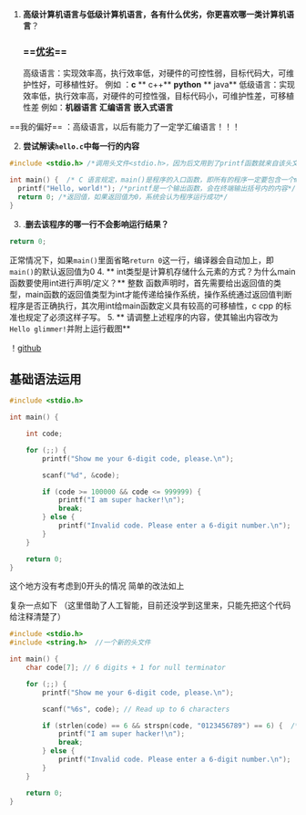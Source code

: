 
1. **高级计算机语言与低级计算机语言，各有什么优劣，你更喜欢哪一类计算机语言**？
    ### ==[优劣](https://blog.csdn.net/guoxiaoqian8028/article/details/910315 )==
   高级语言：实现效率高，执行效率低，对硬件的可控性弱，目标代码大，可维护性好，可移植性好。
   例如 ：**c** ** c++**  **python** ** java**
   低级语言：实现效率低，执行效率高，对硬件的可控性强，目标代码小，可维护性差，可移植性差
   例如：**机器语言** **汇编语言** **嵌入式语言**

==我的偏好== ：高级语言，以后有能力了一定学汇编语言！！！

2. **尝试解读`hello.c`中每一行的内容**
  ``` c
  #include <stdio.h> /*调用头文件<stdio.h>，因为后文用到了printf函数就来自该头文件*/

int main() {  /* C 语言规定，main()是程序的入口函数，即所有的程序一定要包含一个main()函数。程序总是从这个函数开始执行，如果没有该函数，程序就无法启动。其他函数都是通过它引入程序的, int是main函数的返回值类型*/
    printf("Hello, world!"); /*printf是一个输出函数，会在终端输出括号内的内容*/
    return 0; /*返回值，如果返回值为0，系统会认为程序运行成功*/
}
```
3. .**删去该程序的哪一行不会影响运行结果？**
```c
return 0;
```
正常情况下，如果`main()`里面省略`return 0`这一行，编译器会自动加上，即`main()`的默认返回值为0
4. ** int类型是计算机存储什么元素的方式？为什么main函数要使用int进行声明/定义？**
  整数
  函数声明时，首先需要给出返回值的类型，main函数的返回值类型为int才能传递给操作系统，操作系统通过返回值判断程序是否正确执行，其次用int给main函数定义具有较高的可移植性，c cpp 的标准也规定了必须这样子写。
  5. ** 请调整上述程序的内容，使其输出内容改为`Hello glimmer!`并附上运行截图**

！[github](https://raw.github.com/charlessincere/Glimmer-CS-easy-01/main/237360a789936d24d7cc9f63b45154c.png)

## 基础语法运用

```c
#include <stdio.h>

int main() {

    int code;

    for (;;) {
        printf("Show me your 6-digit code, please.\n");

        scanf("%d", &code);

        if (code >= 100000 && code <= 999999) {
            printf("I am super hacker!\n");
            break;
        } else {
            printf("Invalid code. Please enter a 6-digit number.\n");
        }
    }

    return 0;
}
```

这个地方没有考虑到0开头的情况
简单的改法如上

复杂一点如下 （这里借助了人工智能，目前还没学到这里来，只能先把这个代码给注释清楚了）
```c
#include <stdio.h>
#include <string.h>  //一个新的头文件

int main() {
    char code[7]; // 6 digits + 1 for null terminator

    for (;;) {
        printf("Show me your 6-digit code, please.\n");

        scanf("%6s", code); // Read up to 6 characters

        if (strlen(code) == 6 && strspn(code, "0123456789") == 6) {  /*strlen会读取字符的长度，strspn会把第一个字符串和第二个进行对比，截取出相同的字符数，从左到右依次截取，保证输入的是6位数字*/
            printf("I am super hacker!\n");
            break;
        } else {
            printf("Invalid code. Please enter a 6-digit number.\n");
        }
    }

    return 0;
}

```
